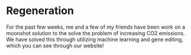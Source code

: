 # Regeneration
For the past few weeks, me and a few of my friends have been work on a moonshot solution to the solve the problem of increasing CO2 emissions. We have solved this through utilizing machine learning and gene editing, which you can see through our website!
